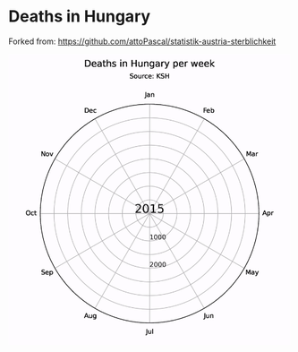 # Deaths in Hungary

Forked from: https://github.com/attoPascal/statistik-austria-sterblichkeit

![Deaths in Hungary](https://github.com/kockabence/statistik-austria-sterblichkeit/blob/main/deaths.gif?raw=true)
